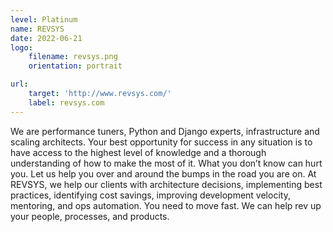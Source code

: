 ```yaml
---
level: Platinum
name: REVSYS
date: 2022-06-21
logo:
    filename: revsys.png
    orientation: portrait

url:
    target: 'http://www.revsys.com/'
    label: revsys.com
---
```

We are performance tuners, Python and Django experts, infrastructure and scaling architects. Your best opportunity for success in any situation is to have access to the highest level of knowledge and a thorough understanding of how to make the most of it. What you don’t know can hurt you. Let us help you over and around the bumps in the road you are on. At REVSYS, we help our clients with architecture decisions, implementing best practices, identifying cost savings, improving development velocity, mentoring, and ops automation. You need to move fast. We can help rev up your people, processes, and products.



